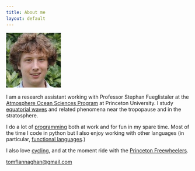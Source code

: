 ```yaml
---
title: About me
layout: default
---
```


<div class="row">
<div class="col-sm-3 col-sm-push-9">
<img src="/assets/me.jpg" alt="Me!" class="img-thumbnail" /> <br/>
</div>
<div class="col-sm-9 col-sm-pull-3" markdown="1">

I am a research assistant working with Professor Stephan Fueglistaler
at the
[Atmosphere Ocean Sciences Program](http://www.princeton.edu/aos/) at
Princeton University. I study [equatorial waves](/research.html)
and related phenomena near the tropopause and in the stratosphere.

I do a lot of [programming](/postlist_full.html) both at work and
for fun in my spare time. Most of the time I code in python but I also
enjoy working with other languages (in particular,
[functional languages](http://en.wikipedia.org/wiki/Functional_programming).)

I also love [cycling](/cycling), and at the moment ride with the
[Princeton Freewheelers](http://princetonfreewheelers.com/).

<a href="mailto:tomflannaghan@gmail.com" class="btn btn-default btn-sm">
<span class="glyphicon glyphicon-envelope"></span> tomflannaghan@gmail.com
</a>


</div>
</div>

